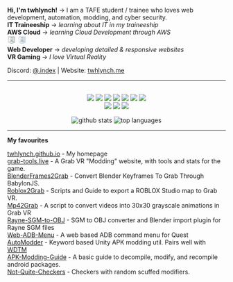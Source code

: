 **Hi, I'm twhlynch!** &rarr; I am a TAFE student / trainee who loves web development, automation, modding, and cyber security.
<br/>
**IT Traineeship** &rarr; _learning about IT in my traineeship_
<br/>
**AWS Cloud** &rarr; _learning Cloud Development through AWS_
<br/>
<img style="width: 20px" src="https://github.com/twhlynch/twhlynch.github.io/blob/main/img/aws-academy-graduate-aws-academy-cloud-foundations.png">
<img style="width: 20px" src="https://github.com/twhlynch/twhlynch.github.io/blob/main/img/aws-academy-graduate-aws-academy-cloud-developing.png">
<br/>
**Web Developer** &rarr; _developing detailed & responsive websites_
<br/>
**VR Gaming** &rarr; _I love Virtual Reality_



Discord: [@.index](https://discordapp.com/users/649165311257608192) | Website: [twhlynch.me](https://twhlynch.me)

----

<p>
<div align="center">
  <br />
  <img src="https://img.shields.io/badge/-JavaScript-fcde7f?style=for-the-badge&logo=javascript&logoColor=fcde7f&labelColor=282828">
  <img src="https://img.shields.io/badge/-HTML-f78166?style=for-the-badge&logo=html5&logoColor=f78166&labelColor=282828">
  <img src="https://img.shields.io/badge/-CSS-1bb6ec?style=for-the-badge&logo=css3&logoColor=1bb6ec&labelColor=282828">
  <img src="https://img.shields.io/badge/-Python-58A6FF?style=for-the-badge&logo=python&logoColor=58A6FF&labelColor=282828">
  <img src="https://img.shields.io/badge/-PHP-7d668d?style=for-the-badge&logo=php&logoColor=7d668d&labelColor=282828">
  <img src="https://img.shields.io/badge/-C++-BEC6CE?style=for-the-badge&logo=cplusplus&logoColor=BEC6CE&labelColor=282828">
  <img src="https://img.shields.io/badge/-Lua-0c027d?style=for-the-badge&logo=lua&logoColor=0c027d&labelColor=282828">
  <br/>
  <img src="https://img.shields.io/static/v1?logo=visualstudiocode&label=&message=VScode&color=36465D&logoColor=AAA&style=flat-square">
  <img src="https://img.shields.io/static/v1?logo=github&label=&message=GitHub&color=36465D&logoColor=AAA&style=flat-square">
  <img src="https://img.shields.io/static/v1?logo=windows&label=&message=Windows&color=36465D&logoColor=AAA&style=flat-square">
</div>
</p>
<div align="center">
  <img src="https://github-readme-stats-git-masterrstaa-rickstaa.vercel.app/api?hide_title=true&hide_rank=false&show_icons=true&include_all_commits=true&count_private=true&disable_animations=true&theme=github_dark&locale=en&hide_border=true&username=twhlynch" height="150" alt="github stats"  />
  <img src="https://github-readme-stats.vercel.app/api/top-langs?locale=en&hide_title=true&layout=compact&card_width=320&langs_count=6&theme=github_dark&hide_border=true&username=twhlynch" height="150" alt="top languages"  />
</div>

----

**My favourites**

[twhlynch.github.io](https://github.com/twhlynch/twhlynch.github.io) - My homepage<br>
[grab-tools.live](https://github.com/twhlynch/grab-tools.live) - A Grab VR "Modding" website, with tools and stats for the game.<br>
[BlenderFrames2Grab](https://github.com/twhlynch/BlenderFrames2Grab) - Convert Blender Keyframes To Grab Through BabylonJS.<br>
[Roblox2Grab](https://github.com/twhlynch/Roblox2Grab) - Scripts and Guide to export a ROBLOX Studio map to Grab VR.<br>
[Mp42Grab](https://github.com/twhlynch/Mp42Grab) - A script to convert videos into 30x30 grayscale animations in Grab VR<br>
[Rayne-SGM-to-OBJ](https://github.com/twhlynch/Rayne-SGM-to-OBJ) - SGM to OBJ converter and Blender import plugin for Rayne SGM files<br>
[Web-ADB-Menu](https://github.com/twhlynch/Web-ADB-Menu) - A web based ADB command menu for Quest<br>
[AutoModder](https://github.com/twhlynch/AutoModder) - Keyword based Unity APK modding util. Pairs well with [WDTM](https://github.com/twhlynch/WDTM)<br>
[APK-Modding-Guide](https://github.com/twhlynch/APK-Modding-Guide) - A basic guide to decompile, modify, and recompile android packages.<br>
[Not-Quite-Checkers](https://github.com/twhlynch/Not-Quite-Checkers) - Checkers with random scuffed modifiers.<br>
